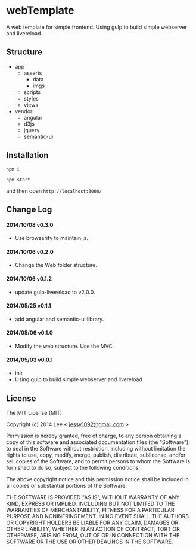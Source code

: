 webTemplate
=============
A web template for simple frontend. Using gulp to build simple webserver and livereload.

## Structure

- app
    + asserts
        - data
        - imgs
    + scripts
    + styles
    + views
- vendor
    + angular
    + d3js
    + jquery
    + semantic-ui

## Installation

`npm i`

`npm start`

and then open `http://localhost:3000/`

## Change Log

#### 2014/10/08 v0.3.0
- Use browserify to maintain js.

#### 2014/10/06 v0.2.0
- Change the Web folder structure.

#### 2014/10/06 v0.1.2
- update gulp-livereload to v2.0.0.

#### 2014/05/25 v0.1.1
- add angular and semantic-ui library.

#### 2014/05/06 v0.1.0
- Modify the web structure. Use the MVC.

#### 2014/05/03 v0.0.1
- init
- Using gulp to build simple webserver and livereload

## License

The MIT License (MIT)

Copyright (c) 2014 Lee  < jessy1092@gmail.com >

Permission is hereby granted, free of charge, to any person obtaining a copy of
this software and associated documentation files (the "Software"), to deal in
the Software without restriction, including without limitation the rights to
use, copy, modify, merge, publish, distribute, sublicense, and/or sell copies of
the Software, and to permit persons to whom the Software is furnished to do so,
subject to the following conditions:

The above copyright notice and this permission notice shall be included in all
copies or substantial portions of the Software.

THE SOFTWARE IS PROVIDED "AS IS", WITHOUT WARRANTY OF ANY KIND, EXPRESS OR
IMPLIED, INCLUDING BUT NOT LIMITED TO THE WARRANTIES OF MERCHANTABILITY, FITNESS
FOR A PARTICULAR PURPOSE AND NONINFRINGEMENT. IN NO EVENT SHALL THE AUTHORS OR
COPYRIGHT HOLDERS BE LIABLE FOR ANY CLAIM, DAMAGES OR OTHER LIABILITY, WHETHER
IN AN ACTION OF CONTRACT, TORT OR OTHERWISE, ARISING FROM, OUT OF OR IN
CONNECTION WITH THE SOFTWARE OR THE USE OR OTHER DEALINGS IN THE SOFTWARE.

